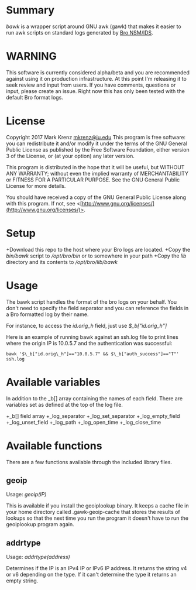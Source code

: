 
# Summary

_bawk_ is a wrapper script around GNU awk (gawk) that makes it easier
to run awk scripts on standard logs generated by [Bro NSM/IDS](https://www.bro.org).

# WARNING

This software is currently considered alpha/beta and you are recommended
against using it on production infrastructure. At this point I'm releasing
it to seek review and input from users. If you have comments, questions or
input, please create an issue. Right now this has only been tested with the
default Bro format logs.

# License

Copyright 2017 Mark Krenz <mkrenz@iu.edu>
This program is free software: you can redistribute it and/or modify
it under the terms of the GNU General Public License as published by
the Free Software Foundation, either version 3 of the License, or
(at your option) any later version.

This program is distributed in the hope that it will be useful,
but WITHOUT ANY WARRANTY; without even the implied warranty of
MERCHANTABILITY or FITNESS FOR A PARTICULAR PURPOSE.  See the
GNU General Public License for more details.

You should have received a copy of the GNU General Public License
along with this program.  If not, see <[http://www.gnu.org/licenses/](http://www.gnu.org/licenses/)>.

# Setup

+Download this repo to the host where your Bro logs are located.
+Copy the _bin/bawk_ script to _/opt/bro/bin_ or to somewhere in your path
+Copy the _lib_ directory and its contents to _/opt/bro/lib/bawk_


# Usage

The bawk script handles the format of the bro logs on your behalf. You don't
need to specify the field separator and you can reference the fields in a
Bro formatted log by their name.

For instance, to access the *id.orig\_h* field, just use *$\_b["id.orig\_h"]*

Here is an example of running bawk against an ssh.log file to print lines
where the origin IP is 10.0.5.7 and the authentication was successful:

`bawk '$\_b["id.orig\_h"]=="10.0.5.7" && $\_b["auth_success"]=="T"' ssh.log`


# Available variables

In addition to the \_b[] array containing the names of each field.
There are variables set as defined at the top of the log file.

+\_b[] field array
+\_log\_separator
+\_log\_set\_separator
+\_log\_empty\_field
+\_log\_unset\_field
+\_log\_path
+\_log\_open\_time
+\_log\_close\_time

# Available functions

There are a few functions available through the included library files.

## geoip

Usage: *geoip(IP)*

This is available if you install the geoiplookup binary. It keeps a cache file
in your home directory called .gawk-geoip-cache that stores the results of
lookups so that the next time you run the program it doesn't have to run the
geoiplookup program again.

## addrtype

Usage: *addrtype(address)*

Determines if the IP is an IPv4 IP or IPv6 IP address. It returns the string v4
or v6 depending on the type. If it can't determine the type it returns an empty
string.

